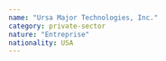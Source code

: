 ```yaml
---
name: "Ursa Major Technologies, Inc."
category: private-sector
nature: "Entreprise"
nationality: USA
---
```

